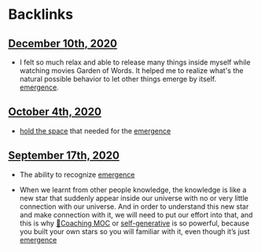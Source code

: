 
# Backlinks
## [December 10th, 2020](<December 10th, 2020.md>)
- I felt so much relax and able to release many things inside myself while watching movies Garden of Words. It helped me to realize what's the natural possible behavior to let other things emerge by itself. [emergence](<emergence.md>).

## [October 4th, 2020](<October 4th, 2020.md>)
- [hold the space](<hold the space.md>) that needed for the [emergence](<emergence.md>)

## [September 17th, 2020](<September 17th, 2020.md>)
- The ability to recognize [emergence](<emergence.md>)

- When we learnt from other people knowledge, the knowledge is like a new star that suddenly appear inside our universe with no or very little connection with our universe. And in order to understand this new star and make connection with it, we will need to put our effort into that, and this is why [🧭Coaching MOC](<🧭Coaching MOC.md>) or [self-generative](<self-generative.md>) is so powerful, because you built your own stars so you will familiar with it, even though it’s just [emergence](<emergence.md>)


